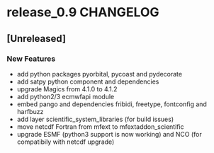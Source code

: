 # release_0.9 CHANGELOG


## [Unreleased]

### New Features
- add python packages pyorbital, pycoast and pydecorate
- add satpy python component and dependencies
- upgrade Magics from 4.1.0 to 4.1.2
- add python2/3 ecmwfapi module
- embed pango and dependencies fribidi, freetype, fontconfig and harfbuzz
- add layer scientific_system_libraries (for build issues)
- move netcdf Fortran from mfext to mfextaddon_scientific
- upgrade ESMF (python3 support is now working) and NCO (for compatibily with netcdf upgrade)






